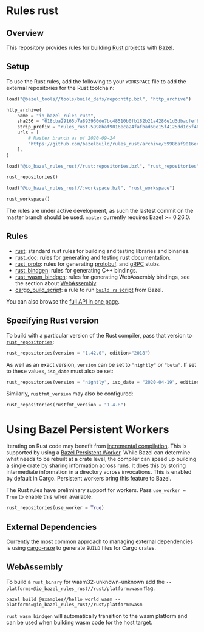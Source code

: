 # Rules rust

## Overview

This repository provides rules for building [Rust][rust] projects with [Bazel](https://bazel.build/).

[rust]: http://www.rust-lang.org/

<!-- TODO: Render generated docs on the github pages site again, https://bazelbuild.github.io/rules_rust/ -->

<a name="setup"></a>

## Setup

To use the Rust rules, add the following to your `WORKSPACE` file to add the external repositories for the Rust toolchain:

```python
load("@bazel_tools//tools/build_defs/repo:http.bzl", "http_archive")

http_archive(
    name = "io_bazel_rules_rust",
    sha256 = "618cba29165b7a893960de7bc48510b0fb182b21a4286e1d3dbacfef89ace906",
    strip_prefix = "rules_rust-5998baf9016eca24fafbad60e15f4125dd1c5f46",
    urls = [
        # Master branch as of 2020-09-24
        "https://github.com/bazelbuild/rules_rust/archive/5998baf9016eca24fafbad60e15f4125dd1c5f46.tar.gz",
    ],
)

load("@io_bazel_rules_rust//rust:repositories.bzl", "rust_repositories")

rust_repositories()

load("@io_bazel_rules_rust//:workspace.bzl", "rust_workspace")

rust_workspace()
```

The rules are under active development, as such the lastest commit on the master branch should be used. `master` currently requires Bazel >= 0.26.0.

## Rules

- [rust](rust.md): standard rust rules for building and testing libraries and binaries.
- [rust_doc](rust_doc.md): rules for generating and testing rust documentation.
- [rust_proto](rust_proto.md): rules for generating [protobuf](https://developers.google.com/protocol-buffers).
  and [gRPC](https://grpc.io) stubs.
- [rust_bindgen](rust_bindgen.md): rules for generating C++ bindings.
- [rust_wasm_bindgen](rust_wasm_bindgen.md): rules for generating WebAssembly bindings, see the section about [WebAssembly](#webassembly).
- [cargo_build_script](cargo_build_script.md): a rule to run [`build.rs` script](https://doc.rust-lang.org/cargo/reference/build-scripts.html) from Bazel.

You can also browse the [full API in one page](flatten.md).

## Specifying Rust version

To build with a particular version of the Rust compiler, pass that version to [`rust_repositories`](flatten.md#rust_repositories):

```python
rust_repositories(version = "1.42.0", edition="2018")
```

As well as an exact version, `version` can be set to `"nightly"` or `"beta"`. If set to these values, `iso_date` must also be set:

```python
rust_repositories(version = "nightly", iso_date = "2020-04-19", edition="2018")
```

Similarly, `rustfmt_version` may also be configured:

```python
rust_repositories(rustfmt_version = "1.4.8")
```
# Using Bazel Persistent Workers

Iterating on Rust code may benefit from [incremental compilation](https://doc.rust-lang.org/edition-guide/rust-2018/the-compiler/incremental-compilation-for-faster-compiles.html). This is supported by using a [Bazel Persistent Worker](https://docs.bazel.build/versions/master/persistent-workers.html). While Bazel can determine what needs to be rebuilt at a crate level, the compiler can speed up building a single crate by sharing information across runs. It does this by storing intermediate information in a directory across invocations. This is enabled by default in Cargo. Persistent workers bring this feature to Bazel.

The Rust rules have preliminary support for workers. Pass `use_worker = True` to enable this when available.

```python
rust_repositories(use_worker = True)
```

## External Dependencies

Currently the most common approach to managing external dependencies is using
[cargo-raze](https://github.com/google/cargo-raze) to generate `BUILD` files for Cargo crates.

## WebAssembly

To build a `rust_binary` for wasm32-unknown-unknown add the `--platforms=@io_bazel_rules_rust//rust/platform:wasm` flag.

```command
bazel build @examples//hello_world_wasm --platforms=@io_bazel_rules_rust//rust/platform:wasm
```

`rust_wasm_bindgen` will automatically transition to the wasm platform and can be used when
building wasm code for the host target.
